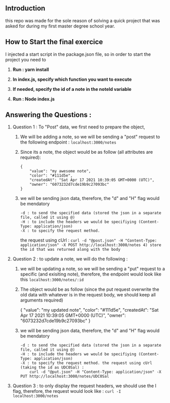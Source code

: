 ## Introduction

this repo was made for the sole reason of solving a quick project that was asked for during my first master degree school year.

## How to Start the final exercice

I injected a start script in the package.json file, so in order to start the project you need to

1.  **Run : yarn install**

2.  **In index.js, specify which function you want to execute**

3.  **If needed, specify the id of a note in the noteId variable**

4.  **Run : Node index.js**

## Answering the Questions :

1.  Question 1 : To "Post" data, we first need to prepare the object,

    1.  We will be adding a note, so we will be sending a "post" request to the following endpoint : `localhost:3000/notes`
    2.  Since its a note, the object would be as follow (all attributes are required):

            {
            	"value": "my awesome note",
            	"color": "#111d5e",
            	"createdAt": "Sat Apr 17 2021 10:39:05 GMT+0000 (UTC)",
            	"owner": "6073232d7cde19b9c27093bc"
            }

    3.  we will be sending json data, therefore, the "d" and "H" flag would be mendatory

            -d : to send the specified data (stored the json in a separate file, called it using @)
            -H : to include the headers we would be specifiying (Content-Type: application/json)
            -X : to specify the request method.

        the request using cUrl : `curl -d "@post.json" -H "Content-Type: application/json" -X POST http://localhost:3000/notes 4) store the id that was returned along with the body`

2.  Question 2 : to update a note, we will do the following :

    1.  we will be updating a note, so we will be sending a "put" request to a specific (and exisiting note), therefore, the endpoint would look like this `localhost:3000/notes/:id`

    2.  The object would be as follow (since the put request overwrite the old data with whatever is in the request body, we should keep all arguments required)

        {
        "value": "my updated note",
        "color": "#111d5e",
        "createdAt": "Sat Apr 17 2021 10:39:05 GMT+0000 (UTC)",
        "owner": "6073232d7cde19b9c27093bc"
        }

    3.  we will be sending json data, therefore, the "d" and "H" flag would be mendatory

            -d : to send the specified data (stored the json in a separate file, called it using @)
            -H : to include the headers we would be specifiying (Content-Type: application/json)
            -X : to specify the request method. the request using cUrl (taking the id as UDC0Sal) :
                curl -d "@put.json" -H "Content-Type: application/json" -X PUT http://localhost:3000/notes/UDC0Sal

3.  Question 3 : to only display the request headers, we should use the I flag, therefore, the request would look like :
    `curl -I localhost:3000/notes`
